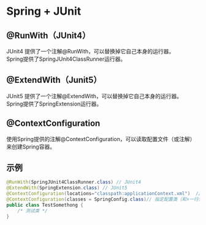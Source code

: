 # Spring + JUnit

## @RunWith（JUnit4）
JUnit4 提供了一个注解@RunWith，可以替换掉它自己本身的运行器。  
Spring提供了SpringJUnit4ClassRunner运行器。

## @ExtendWith（Junit5）
JUnit5 提供了一个注解@ExtendWith，可以替换掉它自己本身的运行器。  
Spring提供了SpringExtension运行器。

## @ContextConfiguration
使用Spring提供的注解@ContextConfiguration，可以读取配置文件（或注解）来创建Spring容器。

## 示例
```java
@RunWith(SpringJUnit4ClassRunner.class) // JUnit4
@ExtendWith(SpringExtension.class) // JUnit5
@ContextConfiguration(locations="classpath:applicationContext.xml")  // 指定配置文件（和⬇️一行代码二选一）
@ContextConfiguration(classes = SpringConfig.class)// 指定配置类（和⬆️一行代码二选一）
public class TestSomethong {
    /* 测试类 */
}
```